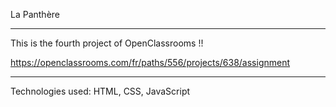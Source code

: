 
La Panthère

---
This is the fourth project of OpenClassrooms !!

https://openclassrooms.com/fr/paths/556/projects/638/assignment

---

Technologies used: HTML, CSS, JavaScript
